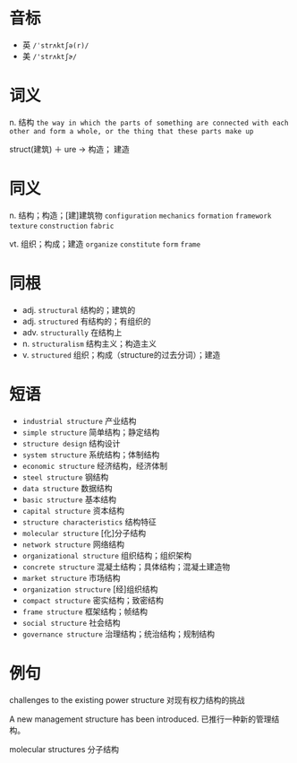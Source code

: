 # 音标

- 英 `/ˈstrʌktʃə(r)/`
- 美 `/'strʌktʃɚ/`

# 词义

n. 结构
`the way in which the parts of something are connected with each other and form a whole, or the thing that these parts make up`



struct(建筑) ＋ ure → 构造； 建造

# 同义

n. 结构；构造；[建]建筑物
`configuration` `mechanics` `formation` `framework` `texture` `construction` `fabric`

vt. 组织；构成；建造
`organize` `constitute` `form` `frame`

# 同根

- adj. `structural` 结构的；建筑的
- adj. `structured` 有结构的；有组织的
- adv. `structurally` 在结构上
- n. `structuralism` 结构主义；构造主义
- v. `structured` 组织；构成（structure的过去分词）；建造

# 短语

- `industrial structure` 产业结构
- `simple structure` 简单结构；静定结构
- `structure design` 结构设计
- `system structure` 系统结构；体制结构
- `economic structure` 经济结构，经济体制
- `steel structure` 钢结构
- `data structure` 数据结构
- `basic structure` 基本结构
- `capital structure` 资本结构
- `structure characteristics` 结构特征
- `molecular structure` [化]分子结构
- `network structure` 网络结构
- `organizational structure` 组织结构；组织架构
- `concrete structure` 混凝土结构；具体结构；混凝土建造物
- `market structure` 市场结构
- `organization structure` [经]组织结构
- `compact structure` 密实结构；致密结构
- `frame structure` 框架结构；帧结构
- `social structure` 社会结构
- `governance structure` 治理结构；统治结构；规制结构

# 例句

challenges to the existing power structure
对现有权力结构的挑战

A new management structure has been introduced.
已推行一种新的管理结构。

molecular structures
分子结构


